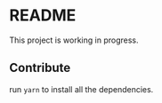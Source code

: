 # README

This project is working in progress.

## Contribute

run `yarn` to install all the dependencies.